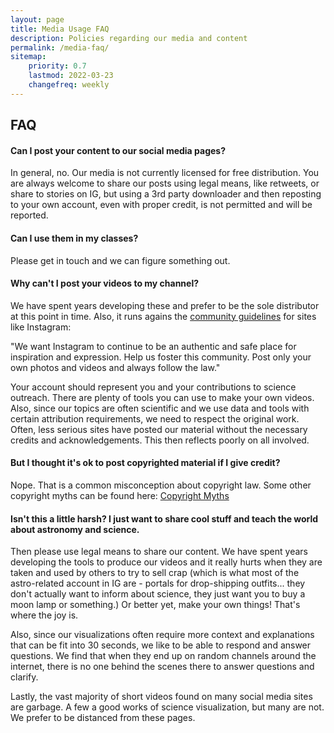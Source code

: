 ```yaml
---
layout: page
title: Media Usage FAQ
description: Policies regarding our media and content
permalink: /media-faq/
sitemap:
    priority: 0.7
    lastmod: 2022-03-23
    changefreq: weekly
---
```


## FAQ

#### Can I post your content to our social media pages?

In general, no. Our media is not currently licensed for free distribution. You are always welcome to share our posts using legal means, like retweets, or share to stories on IG, but using a 3rd party downloader and then reposting to your own account, even with proper credit, is not permitted and will be reported.

#### Can I use them in my classes?

Please get in touch and we can figure something out.

#### Why can't I post your videos to my channel?

We have spent years developing these and prefer to be the sole distributor at this point in time. Also, it runs agains the [community guidelines](https://help.instagram.com/477434105621119) for sites like Instagram:

<div class="card bg-light mb-2">
  <div class="card-body">
  "We want Instagram to continue to be an authentic and safe place for inspiration and expression. Help us foster this community. Post only your own photos and videos and always follow the law."
  </div>
</div>

Your account should represent you and your contributions to science outreach. There are plenty of tools you can use to make your own videos. Also, since our topics are often scientific and we use data and tools with certain attribution requirements, we need to respect the original work. Often, less serious sites have posted our material without the necessary credits and acknowledgements. This then reflects poorly on all involved.

#### But I thought it's ok to post copyrighted material if I give credit?

Nope. That is a common misconception about copyright law. Some other copyright myths can be found here:
[Copyright Myths](https://www.copylaw.com/new_articles/copy_myths.html)

#### Isn't this a little harsh? I just want to share cool stuff and teach the world about astronomy and science.

Then please use legal means to share our content. We have spent years developing the tools to produce our videos and it really hurts when they are taken and used by others to try to sell crap (which is what most of the astro-related account in IG are - portals for drop-shipping outfits... they don't actually want to inform about science, they just want you to buy a moon lamp or something.) Or better yet, make your own things! That's where the joy is.

Also, since our visualizations often require more context and explanations that can be fit into 30 seconds, we like to be able to respond and answer questions. We find that when they end up on random channels around the internet, there is no one behind the scenes there to answer questions and clarify.

Lastly, the vast majority of short videos found on many social media sites are garbage. A few a good works of science visualization, but many are not. We prefer to be distanced from these pages. 
